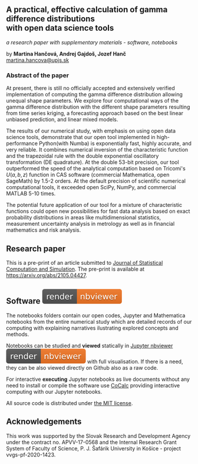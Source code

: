 ## A practical, effective calculation of gamma difference distributions <br> with open data science tools
*a research paper with supplementary materials - software, notebooks*

by **Martina Hančová, Andrej Gajdoš, Jozef Hanč**  
<martina.hancova@upjs.sk>

### Abstract of the paper

At present, there is still no officially accepted and extensively verified implementation of computing the gamma
difference distribution allowing unequal shape parameters. We explore four computational ways of the gamma difference distribution
with the different shape parameters resulting from time series kriging, a forecasting approach based on the best linear unbiased prediction, and linear mixed models.

The results of our numerical study, with emphasis on using open data science tools, demonstrate that our open tool implemented in high-performance Python(with Numba)
is exponentially fast, highly accurate, and very reliable. It combines numerical inversion of the characteristic function and the trapezoidal rule with the double exponential oscillatory transformation (DE quadrature). At the double 53-bit precision, our tool outperformed the speed of the analytical 
computation based on Tricomi's $U(a, b, z)$ function in CAS software (commercial Mathematica, open SageMath) by 1.5-2 orders. At the default precision of scientific numerical computational tools, it exceeded open SciPy, NumPy, and commercial MATLAB 5-10 times. 

The potential future application of our tool for a mixture of characteristic functions could open new possibilities for fast data analysis based on exact probability distributions in areas like multidimensional statistics, measurement uncertainty analysis in metrology as well as in financial mathematics and risk analysis. 

## Research paper 

This is a pre-print of an article submitted to [Journal of Statistical Computation and Simulation](https://www.tandfonline.com/loi/gscs20). The pre-print is available at <https://arxiv.org/abs/2105.04427>.

## Software [![render in nbviewer](figures/nbviewer_badge.svg)](https://nbviewer.jupyter.org/github/fdslrm/GDD/tree/main/) 

The notebooks folders contain our open codes, Jupyter and Mathematica notebooks from the entire numerical study which are detailed records of our computing 
with explaining narratives ilustrating explored concepts and methods. 

Notebooks can be studied and **viewed** statically in [Jupyter nbviewer](https://nbviewer.jupyter.org/github/fdslrm/GDD/tree/main/) [![render in nbviewer](figures/nbviewer_badge.svg)](https://nbviewer.jupyter.org/github/fdslrm/GDD/tree/main/) with full visualisation. If there is a need, they can be also viewed directly on Github  also as a raw code. 

For interactive **executing** Jupyter notebooks as live documents without any need to install or compile the software use [CoCalc](https://cocalc.com/) providing interactive computing with our Jupyter notebooks.
 
All source code is distributed under [the MIT license](https://choosealicense.com/licenses/mit/).

## Acknowledgements

This work was supported by the Slovak Research and Development Agency under the contract no. APVV-17-0568 and the Internal Research Grant System of Faculty of Science, P. J. Šafárik University in Košice - project vvgs-pf-2020-1423.
